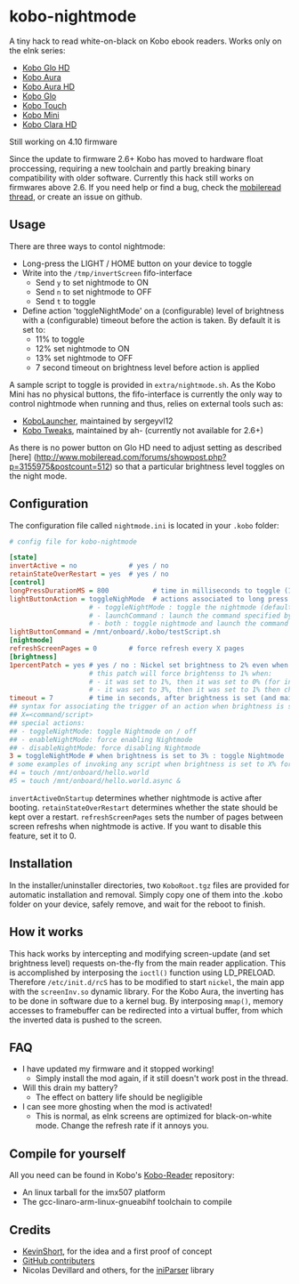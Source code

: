 kobo-nightmode
==============

A tiny hack to read white-on-black on Kobo ebook readers. Works only on the eInk series:
+ [Kobo Glo HD](http://kobo.com/koboglohd)
+ [Kobo Aura](http://kobo.com/koboaura)
+ [Kobo Aura HD](http://kobo.com/koboaurahd)
+ [Kobo Glo](http://kobo.com/koboglo)
+ [Kobo Touch](http://kobo.com/kobotouch)
+ [Kobo Mini](http://kobo.com/kobomini)
+ [Kobo Clara HD](https://uk.kobobooks.com/products/kobo-clara-hd)


Still working on 4.10 firmware

Since the update to firmware 2.6+ Kobo has moved to hardware float proccessing, 
requiring a new toolchain and partly breaking binary compatibility with older software. Currently this hack still works on firmwares above 2.6.
If you need help or find a bug, check the [mobileread thread](http://www.mobileread.com/forums/showthread.php?t=212162), or create an issue on github.

Usage
-----
There are three ways to contol nightmode:
+ Long-press the LIGHT / HOME button on your device to toggle
+ Write into the `/tmp/invertScreen` fifo-interface
  + Send `y` to set nightmode to ON
  + Send `n` to set nightmode to OFF
  + Send `t` to toggle
+ Define action 'toggleNightMode' on a (configurable) level of brightness with a (configurable) timeout before the action is taken. By default it is set to:
  + 11% to toggle
  + 12% set nightmode to ON
  + 13% set nightmode to OFF
  + 7 second timeout on brightness level before action is applied

A sample script to toggle is provided in `extra/nightmode.sh`.
As the Kobo Mini has no physical buttons, the fifo-interface is currently the only way to control nightmode when running and thus, 
relies on external tools such as:
+ [KoboLauncher](http://www.mobileread.com/forums/showthread.php?t=201632), maintained by sergeyvl12
+ [Kobo Tweaks](http://www.mobileread.com/forums/showthread.php?t=206180), maintained by ah- (currently not available for 2.6+)

As there is no power button on Glo HD need to adjust setting as described [here] (http://www.mobileread.com/forums/showpost.php?p=3155975&postcount=512) so that
a particular brightness level toggles on the night mode.

Configuration
-------------
The configuration file called `nightmode.ini` is located in your `.kobo` folder:
```ini
# config file for kobo-nightmode

[state]
invertActive = no             # yes / no
retainStateOverRestart = yes  # yes / no
[control]
longPressDurationMS = 800     		# time in milliseconds to toggle (1000 = 1 second)
lightButtonAction = toggleNighMode	# actions associated to long press of light button:
					# - toggleNightMode : toggle the nightmode (default)
					# - launchCommand : launch the command specified by variable "launchButtonCommand"
					# - both : toggle nightmode and launch the command
lightButtonCommand = /mnt/onboard/.kobo/testScript.sh
[nightmode]
refreshScreenPages = 0        # force refresh every X pages
[brightness]
1percentPatch = yes # yes / no : Nickel set brightness to 2% even when on UI it is set to 1%
                    # this patch will force brightenss to 1% when:
                    # - it was set to 1%, then it was set to 0% (for instance: stand-by) then changed again to "what Nickel says is 2%"
                    # - it was set to 3%, then it was set to 1% then changed again to "what Nickel says is 2%"
timeout = 7         # time in seconds, after brightness is set (and maintained) to a given level, to toggle the action set to that level
## syntax for associating the trigger of an action when brightness is set to X%:
## X=<command/script>
## special actions:
## - toggleNightMode: toggle Nightmode on / off
## - enableNightMode: force enabling Nightmode
## - disableNightMode: force disabling Nightmode
3 = toggleNightMode # when brightness is set to 3% : toggle Nightmode
# some examples of invoking any script when brightness is set to X% for at least TIMEOUT seconds
#4 = touch /mnt/onboard/hello.world
#5 = touch /mnt/onboard/hello.world.async &
```
`invertActiveOnStartup` determines whether nightmode is active after booting. 
`retainStateOverRestart` determines whether the state should be kept over a restart.
`refreshScreenPages` sets the number of pages between screen refreshs when nightmode is active.
If you want to disable this feature, set it to 0.

Installation
------------
In the installer/uninstaller directories, two `KoboRoot.tgz` files are provided for automatic installation and removal.
Simply copy one of them into the .kobo folder on your device, safely remove, and wait for the reboot to finish.

How it works
------------
This hack works by intercepting and modifying screen-update (and set brightness level) requests on-the-fly from the main reader application. 
This is accomplished by interposing the `ioctl()` function using LD_PRELOAD.
Therefore `/etc/init.d/rcS` has to be modified to start `nickel`, the main app with the `screenInv.so` dynamic library.
For the Kobo Aura, the inverting has to be done in software due to a kernel bug. By interposing `mmap()`, memory accesses to framebuffer can be redirected into a virtual buffer, from which the inverted data is pushed to the screen.

FAQ
----
+ I have updated my firmware and it stopped working!
  + Simply install the mod again, if it still doesn't work post in the thread.
+ Will this drain my battery?
  + The effect on battery life should be negligible
+ I can see more ghosting when the mod is activated!
  + This is normal, as eInk screens are optimized for black-on-white mode. Change the refresh rate if it annoys you.

Compile for yourself
--------------------
All you need can be found in Kobo's [Kobo-Reader](https://github.com/kobolabs/Kobo-Reader) repository:
+ An linux tarball for the imx507 platform
+ The gcc-linaro-arm-linux-gnueabihf toolchain to compile

Credits
-------
+ [KevinShort](http://www.mobileread.com/forums/member.php?u=154832), for the idea and a first proof of concept
+ [GitHub contributers](https://github.com/dbeinder/kobo-nightmode/graphs/contributors)
+ Nicolas Devillard and others, for the [iniParser](http://github.com/ndevilla/iniparser) library

